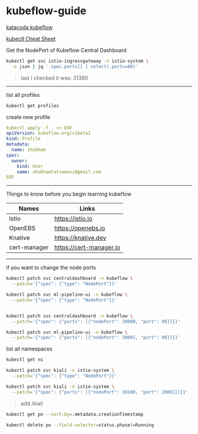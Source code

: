 # kubeflow-guide

[katacoda kubeflow](https://katacoda.com/embed/kubernetes-kubeflow)

[kubectl Cheat Sheet](https://kubernetes.io/docs/reference/kubectl/cheatsheet/)

Get the NodePort of Kubeflow Central Dashboard
```bash
kubectl get svc istio-ingressgateway -n istio-system \
  -o json | jq '.spec.ports[] | select(.port==80)'
```
> last I checked it was: 31380
---

list all profiles
```bash
kubectl get profiles
```

create new profile
```yaml
kubectl apply -f - << EOF
apiVersion: kubeflow.org/v1beta1
kind: Profile
metadata:
  name: shubham
spec:
  owner:
    kind: User
    name: shubhamtatvamasi@gmail.com
EOF
```
---

Things to know before you begin learning kubeflow

Names | Links
--- | ---
Istio | https://istio.io
OpenEBS | https://openebs.io
Knative | https://knative.dev
cert-manager | https://cert-manager.io

---

if you want to change the node ports
```bash
kubectl patch svc centraldashboard -n kubeflow \
  --patch='{"spec": {"type": "NodePort"}}'

kubectl patch svc ml-pipeline-ui -n kubeflow \
  --patch='{"spec": {"type": "NodePort"}}'


kubectl patch svc centraldashboard -n kubeflow \
  --patch='{"spec": {"ports": [{"nodePort": 30000, "port": 80}]}}'

kubectl patch svc ml-pipeline-ui -n kubeflow \
  --patch='{"spec": {"ports": [{"nodePort": 30001, "port": 80}]}}'
```

list all namespaces
```bash
kubectl get ns 
```

```bash
kubectl patch svc kiali -n istio-system \
  --patch='{"spec": {"type": "NodePort"}}'

kubectl patch svc kiali -n istio-system \
  --patch='{"spec": {"ports": [{"nodePort": 30100, "port": 20001}]}}'
```
> add /kiali

```bash
kubectl get po --sort-by=.metadata.creationTimestamp
```

```bash
kubectl delete po --field-selector=status.phase!=Running
```
